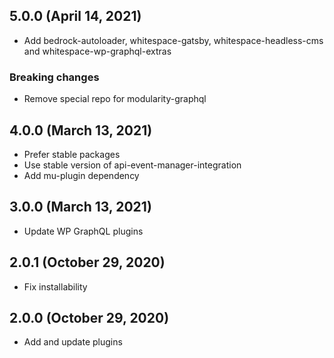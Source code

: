 ## 5.0.0 (April 14, 2021)

- Add bedrock-autoloader, whitespace-gatsby, whitespace-headless-cms and
  whitespace-wp-graphql-extras

### Breaking changes

- Remove special repo for modularity-graphql

## 4.0.0 (March 13, 2021)

- Prefer stable packages
- Use stable version of api-event-manager-integration
- Add mu-plugin dependency

## 3.0.0 (March 13, 2021)

- Update WP GraphQL plugins

## 2.0.1 (October 29, 2020)

- Fix installability

## 2.0.0 (October 29, 2020)

- Add and update plugins
